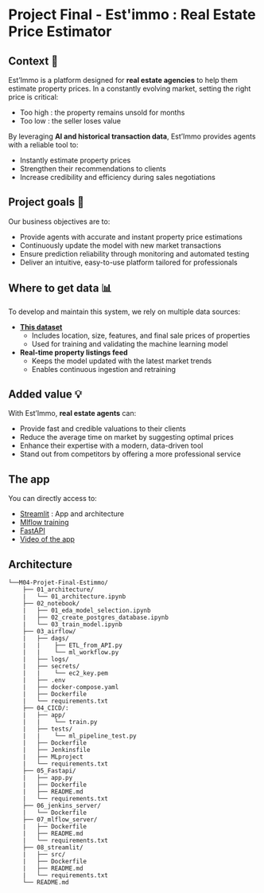 # Project Final - Est'immo : Real Estate Price Estimator

## Context 📇

Est’Immo is a platform designed for **real estate agencies** to help them estimate property prices.
In a constantly evolving market, setting the right price is critical:

* Too high : the property remains unsold for months
* Too low : the seller loses value

By leveraging **AI and historical transaction data**, Est’Immo provides agents with a reliable tool to:

* Instantly estimate property prices
* Strengthen their recommendations to clients
* Increase credibility and efficiency during sales negotiations

## Project goals 🎯

Our business objectives are to:

* Provide agents with accurate and instant property price estimations
* Continuously update the model with new market transactions
* Ensure prediction reliability through monitoring and automated testing
* Deliver an intuitive, easy-to-use platform tailored for professionals

## Where to get data 📊
To develop and maintain this system, we rely on multiple data sources:
- **[This dataset](https://www.kaggle.com/datasets/denkuznetz/housing-prices-regression/data)**
  * Includes location, size, features, and final sale prices of properties  
  * Used for training and validating the machine learning model  
- **Real-time property listings feed**  
  * Keeps the model updated with the latest market trends  
  * Enables continuous ingestion and retraining  

## Added value 💡

With Est’Immo, **real estate agents** can:

* Provide fast and credible valuations to their clients
* Reduce the average time on market by suggesting optimal prices
* Enhance their expertise with a modern, data-driven tool
* Stand out from competitors by offering a more professional service


## The app
You can directly access to:
* [Streamlit](https://lyx51-housing-price-estimator-streamlit.hf.space) : App and architecture
* [Mlflow training](https://lyx51-mlflow.hf.space/#/experiments/2/runs/801f74159f8a4c6d98a88f8c8310977c)
* [FastAPI](https://lyx51-Housing-Price-Estimator-FastAPI.hf.space/docs#/)
* [Video of the app](https://share.vidyard.com/watch/jfmZxQUhsKxLb5x3fkfE2H)

## Architecture

    └──M04-Projet-Final-Estimmo/
        ├── 01_architecture/
        |   └── 01_architecture.ipynb   
        ├── 02_notebook/
        |   ├── 01_eda_model_selection.ipynb
        |   ├── 02_create_postgres_database.ipynb
        |   └── 03_train_model.ipynb    
        ├── 03_airflow/
        |   ├── dags/
        |   |    ├── ETL_from_API.py
        |   |    └── ml_workflow.py
        |   ├── logs/
        |   ├── secrets/
        |   |    └── ec2_key.pem        
        |   ├── .env
        |   ├── docker-compose.yaml
        |   ├── Dockerfile
        |   └── requirements.txt
        ├── 04_CICD/: 
        |   ├── app/     
        |   |    └── train.py
        |   ├── tests/     
        |   |    └── ml_pipeline_test.py
        |   ├── Dockerfile
        |   ├── Jenkinsfile
        |   ├── MLproject
        |   └── requirements.txt       
        ├── 05_Fastapi/
        |   ├── app.py
        |   ├── Dockerfile
        |   ├── README.md
        |   └── requirements.txt
        ├── 06_jenkins_server/
        |   └── Dockerfile
        ├── 07_mlflow_server/
        |   ├── Dockerfile
        |   ├── README.md
        |   └── requirements.txt
        ├── 08_streamlit/
        |   ├── src/
        |   ├── Dockerfile
        |   ├── README.md
        |   └── requirements.txt
        └── README.md
